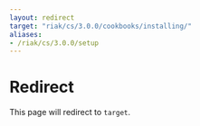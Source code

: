 ```yaml
---
layout: redirect
target: "riak/cs/3.0.0/cookbooks/installing/"
aliases:
- /riak/cs/3.0.0/setup
---
```


# Redirect

This page will redirect to `target`.
